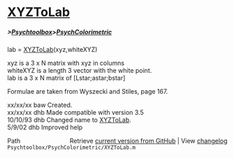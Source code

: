 # [XYZToLab](XYZToLab)
##### >[Psychtoolbox](Psychtoolbox)>[PsychColorimetric](PsychColorimetric)

lab = [XYZToLab](XYZToLab)(xyz,whiteXYZ)  
  
xyz is a 3 x N matrix with xyz in columns  
whiteXYZ is a length 3 vector with the white point.  
lab is a 3 x N matrix of [Lstar;astar;bstar]  
  
Formulae are taken from Wyszecki and Stiles, page 167.  
  
xx/xx/xx    baw  Created.  
xx/xx/xx    dhb  Made compatible with version 3.5  
10/10/93    dhb  Changed name to [XYZToLab](XYZToLab).  
5/9/02      dhb  Improved help  




<div class="code_header" style="text-align:right;">
  <span style="float:left;">Path&nbsp;&nbsp;</span> <span class="counter">Retrieve <a href=
  "https://raw.github.com/Psychtoolbox-3/Psychtoolbox-3/beta/Psychtoolbox/PsychColorimetric/XYZToLab.m">current version from GitHub</a> | View <a href=
  "https://github.com/Psychtoolbox-3/Psychtoolbox-3/commits/beta/Psychtoolbox/PsychColorimetric/XYZToLab.m">changelog</a></span>
</div>
<div class="code">
  <code>Psychtoolbox/PsychColorimetric/XYZToLab.m</code>
</div>

